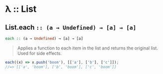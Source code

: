 # λ :: List

## List.each `:: (a → Undefined) → [a] → [a]`

```haskell
each :: (a → Undefined) → [a] → [a]
```

> Applies a function to each item in the list and returns the original list. Used for side effects.

```javascript
each((x) => x.push('boom'), [['a'], ['b'], ['c']]);
//=> [['a', 'boom'], ['b', 'boom'], ['c', 'boom']]
```
